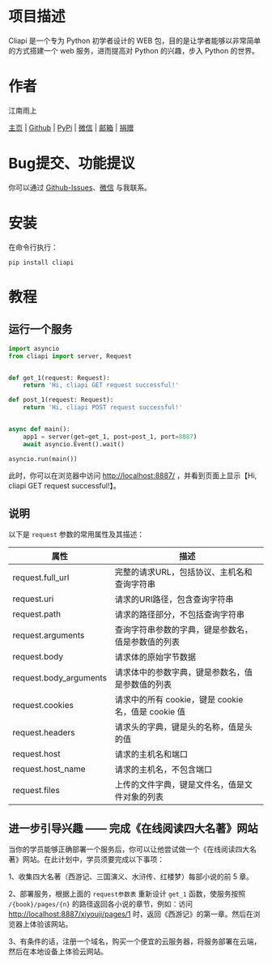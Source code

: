 # 项目描述

Cliapi 是一个专为 Python 初学者设计的 WEB 包，目的是让学者能够以非常简单的方式搭建一个 web 服务，进而提高对 Python 的兴趣，步入 Python 的世界。

# 作者

江南雨上

[主页](https://lcctoor.com/index.html) \| [Github](https://github.com/lcctoor) \| [PyPi](https://pypi.org/user/lcctoor) \| [微信](https://lcctoor.com/cdn/WeChatQRC.jpg) \| [邮箱](mailto:lcctoor@outlook.com) \| [捐赠](https://lcctoor.com/cdn/DonationQRC-0rmb.jpg)

# Bug提交、功能提议

你可以通过 [Github-Issues](https://github.com/lcctoor/arts/issues)、[微信](https://lcctoor.com/cdn/WeChatQRC.jpg) 与我联系。

# 安装

在命令行执行：

```
pip install cliapi
```

# 教程

## 运行一个服务

```python
import asyncio
from cliapi import server, Request


def get_1(request: Request):
    return 'Hi, cliapi GET request successful!'

def post_1(request: Request):
    return 'Hi, cliapi POST request successful!'


async def main():
    app1 = server(get=get_1, post=post_1, port=8887)
    await asyncio.Event().wait()

asyncio.run(main())
```

此时，你可以在浏览器中访问 [http://localhost:8887/](http://localhost:8887/) ，并看到页面上显示【Hi, cliapi GET request successful!】。

## 说明

以下是 `request` 参数的常用属性及其描述：

| 属性                   | 描述                                                |
| ---------------------- | --------------------------------------------------- |
| request.full_url       | 完整的请求URL，包括协议、主机名和查询字符串         |
| request.uri            | 请求的URI路径，包含查询字符串                       |
| request.path           | 请求的路径部分，不包括查询字符串                    |
| request.arguments      | 查询字符串参数的字典，键是参数名，值是参数值的列表  |
| request.body           | 请求体的原始字节数据                                |
| request.body_arguments | 请求体中的参数字典，键是参数名，值是参数值的列表    |
| request.cookies        | 请求中的所有 cookie，键是 cookie 名，值是 cookie 值 |
| request.headers        | 请求头的字典，键是头的名称，值是头的值              |
| request.host           | 请求的主机名和端口                                  |
| request.host_name      | 请求的主机名，不包含端口                            |
| request.files          | 上传的文件字典，键是文件名，值是文件对象的列表      |

## 进一步引导兴趣 —— 完成《在线阅读四大名著》网站

当你的学员能够正确部署一个服务后，你可以让他尝试做一个《在线阅读四大名著》网站。在此计划中，学员须要完成以下事项：

1、收集四大名著（西游记、三国演义、水浒传、红楼梦）每部小说的前 5 章。

2、部署服务，根据上面的 `request参数表` 重新设计 `get_1` 函数，使服务按照 `/{book}/pages/{n}` 的路径返回各小说的章节，例如：访问 [http://localhost:8887/xiyouji/pages/1](http://localhost:8887/xiyouji/pages/1) 时，返回《西游记》的第一章。然后在浏览器上体验该网站。

3、有条件的话，注册一个域名，购买一个便宜的云服务器，将服务部署在云端，然后在本地设备上体验云网站。
